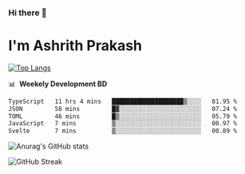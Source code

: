 ### Hi there 👋
# I'm Ashrith Prakash

[![Top Langs](https://github-readme-stats.vercel.app/api/top-langs/?username=xxcheckmatexx&count_private=true&include_all_commits=true&show_icons=true&line_height=20&title_color=FFFFFF&icon_color=FFFFFF&text_color=FFFFFF&bg_color=0D1117&langs_count=8)](https://github.com/anuraghazra/github-readme-stats)

📊 &nbsp;**Weekely Development BD**

<!--START_SECTION:waka-->

```txt
TypeScript   11 hrs 4 mins   ████████████████████▒░░░░   81.95 %
JSON         58 mins         █▓░░░░░░░░░░░░░░░░░░░░░░░   07.24 %
TOML         46 mins         █▒░░░░░░░░░░░░░░░░░░░░░░░   05.79 %
JavaScript   7 mins          ▒░░░░░░░░░░░░░░░░░░░░░░░░   00.97 %
Svelte       7 mins          ▒░░░░░░░░░░░░░░░░░░░░░░░░   00.89 %
```

<!--END_SECTION:waka-->

![Anurag's GitHub stats](https://github-readme-stats.vercel.app/api?username=xxcheckmatexx&count_private=true&show_icons=true&theme=merko)  

![GitHub Streak](http://github-readme-streak-stats.herokuapp.com?user=xxcheckmatexx&theme=merko&hide_border=true&date_format=M%20j%5B%2C%20Y%5D&fire=DD0E0B)
<br/>
